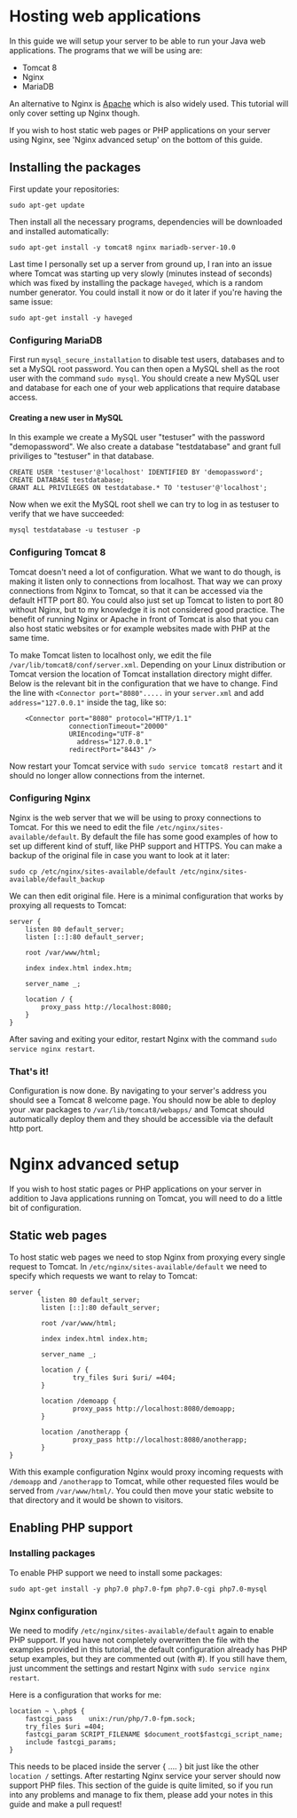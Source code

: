 # Hosting web applications

In this guide we will setup your server to be able to run your Java web applications. The programs that we will be using are:
* Tomcat 8
* Nginx
* MariaDB

An alternative to Nginx is [Apache](https://httpd.apache.org/) which is also widely used. This tutorial will only cover setting up Nginx though.

If you wish to host static web pages or PHP applications on your server using Nginx, see 'Nginx advanced setup' on the bottom of this guide.

## Installing the packages

First update your repositories:
```
sudo apt-get update
```

Then install all the necessary programs, dependencies will be downloaded and installed automatically:
```
sudo apt-get install -y tomcat8 nginx mariadb-server-10.0
```

Last time I personally set up a server from ground up, I ran into an issue where Tomcat was starting up very slowly (minutes instead of seconds) which was fixed by installing the package `haveged`, which is a random number generator. You could install it now or do it later if you're having the same issue:
```
sudo apt-get install -y haveged
```

### Configuring MariaDB

First run `mysql_secure_installation` to disable test users, databases and to set a MySQL root password. You can then open a MySQL shell as the root user with the command `sudo mysql`. You should create a new MySQL user and database for each one of your web applications that require database access.

#### Creating a new user in MySQL
In this example we create a MySQL user "testuser" with the password "demopassword". We also create a database "testdatabase" and grant full priviliges to "testuser" in that database.
```
CREATE USER 'testuser'@'localhost' IDENTIFIED BY 'demopassword';
CREATE DATABASE testdatabase;
GRANT ALL PRIVILEGES ON testdatabase.* TO 'testuser'@'localhost';
```

Now when we exit the MySQL root shell we can try to log in as testuser to verify that we have succeeded:
```
mysql testdatabase -u testuser -p
```

### Configuring Tomcat 8

Tomcat doesn't need a lot of configuration. What we want to do though, is making it listen only to connections from localhost. That way we can proxy connections from Nginx to Tomcat, so that it can be accessed via the default HTTP port 80. You could also just set up Tomcat to listen to port 80 without Nginx, but to my knowledge it is not considered good practice. The benefit of running Nginx or Apache in front of Tomcat is also that you can also host static websites or for example websites made with PHP at the same time.

To make Tomcat listen to localhost only, we edit the file `/var/lib/tomcat8/conf/server.xml`. Depending on your Linux distribution or Tomcat version the location of Tomcat installation directory might differ. Below is the relevant bit in the configuration that we have to change. Find the line with `<Connector port="8080".....` in your `server.xml` and add `address="127.0.0.1"` inside the tag, like so:

```
    <Connector port="8080" protocol="HTTP/1.1"
               connectionTimeout="20000"
               URIEncoding="UTF-8"
	             address="127.0.0.1"
               redirectPort="8443" />
```
Now restart your Tomcat service with `sudo service tomcat8 restart` and it should no longer allow connections from the internet.

### Configuring Nginx

Nginx is the web server that we will be using to proxy connections to Tomcat. For this we need to edit the file `/etc/nginx/sites-available/default`. By default the file has some good examples of how to set up different kind of stuff, like PHP support and HTTPS. You can make a backup of the original file in case you want to look at it later:
```
sudo cp /etc/nginx/sites-available/default /etc/nginx/sites-available/default_backup
```

We can then edit original file. Here is a minimal configuration that works by proxying all requests to Tomcat:
```
server {
	listen 80 default_server;
	listen [::]:80 default_server;

	root /var/www/html;

	index index.html index.htm;

	server_name _;

	location / {
		proxy_pass http://localhost:8080;
	}
}
```
After saving and exiting your editor, restart Nginx with the command `sudo service nginx restart`.

### That's it!
Configuration is now done. By navigating to your server's address you should see a Tomcat 8 welcome page. You should now be able to deploy your .war packages to `/var/lib/tomcat8/webapps/` and Tomcat should automatically deploy them and they should be accessible via the default http port.

# Nginx advanced setup
If you wish to host static pages or PHP applications on your server in addition to Java applications running on Tomcat, you will need to do a little bit of configuration.

## Static web pages
To host static web pages we need to stop Nginx from proxying every single request to Tomcat. In `/etc/nginx/sites-available/default` we need to specify which requests we want to relay to Tomcat:
```
server {
        listen 80 default_server;
        listen [::]:80 default_server;

        root /var/www/html;

        index index.html index.htm;

        server_name _;

        location / {
                try_files $uri $uri/ =404;
        }

        location /demoapp {
                proxy_pass http://localhost:8080/demoapp;
        }

        location /anotherapp {
                proxy_pass http://localhost:8080/anotherapp;
        }
}

```

With this example configuration Nginx would proxy incoming requests with `/demoapp` and `/anotherapp` to Tomcat, while other requested files would be served from `/var/www/html/`. You could then move your static website to that directory and it would be shown to visitors.

## Enabling PHP support

### Installing packages
To enable PHP support we need to install some packages:
```
sudo apt-get install -y php7.0 php7.0-fpm php7.0-cgi php7.0-mysql
```

### Nginx configuration
We need to modify `/etc/nginx/sites-available/default` again to enable PHP support. If you have not completely overwritten the file with the examples provided in this tutorial, the default configuration already has PHP setup examples, but they are commented out (with #). If you still have them, just uncomment the settings and restart Nginx with `sudo service nginx restart`.

Here is a configuration that works for me:
```
location ~ \.php$ {
	fastcgi_pass	unix:/run/php/7.0-fpm.sock;
	try_files $uri =404;
	fastcgi_param SCRIPT_FILENAME $document_root$fastcgi_script_name;
	include fastcgi_params;
}
```

This needs to be placed inside the server { .... } bit just like the other `location /` settings. After restarting Nginx service your server should now support PHP files. This section of the guide is quite limited, so if you run into any problems and manage to fix them, please add your notes in this guide and make a pull request!
